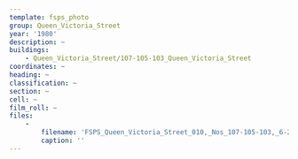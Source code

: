 ```yaml
---
template: fsps_photo
group: Queen_Victoria_Street
year: '1980'
description: ~
buildings:
    - Queen_Victoria_Street/107-105-103_Queen_Victoria_Street
coordinates: ~
heading: ~
classification: ~
section: ~
cell: ~
film_roll: ~
files:
    -
        filename: 'FSPS_Queen_Victoria_Street_010,_Nos_107-105-103,_6-2-A,_1980.png'
        caption: ''
---
```

